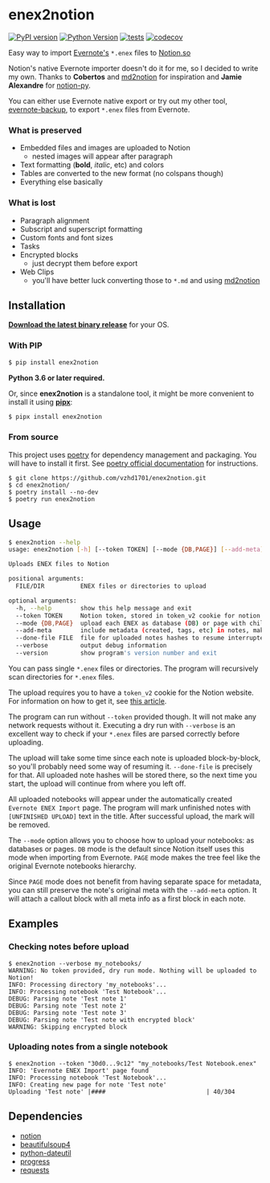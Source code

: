 # enex2notion

[![PyPI version](https://img.shields.io/pypi/v/enex2notion?label=version)](https://pypi.python.org/pypi/enex2notion)
[![Python Version](https://img.shields.io/pypi/pyversions/enex2notion.svg)](https://pypi.org/project/enex2notion/)
[![tests](https://github.com/vzhd1701/enex2notion/actions/workflows/test.yml/badge.svg)](https://github.com/vzhd1701/enex2notion/actions/workflows/test.yml)
[![codecov](https://codecov.io/gh/vzhd1701/enex2notion/branch/master/graph/badge.svg)](https://codecov.io/gh/vzhd1701/enex2notion)

Easy way to import [Evernote's](https://www.evernote.com/) `*.enex` files to [Notion.so](https://notion.so)

Notion's native Evernote importer doesn't do it for me, so I decided to write my own. Thanks to **Cobertos** and [md2notion](https://github.com/Cobertos/md2notion) for inspiration and **Jamie Alexandre** for [notion-py](https://github.com/jamalex/notion-py).

You can either use Evernote native export or try out my other tool, [evernote-backup](https://github.com/vzhd1701/evernote-backup), to export `*.enex` files from Evernote.

### What is preserved

- Embedded files and images are uploaded to Notion
  - nested images will appear after paragraph
- Text formatting (**bold**, _italic_, etc) and colors
- Tables are converted to the new format (no colspans though)
- Everything else basically

### What is lost

- Paragraph alignment
- Subscript and superscript formatting
- Custom fonts and font sizes
- Tasks
- Encrypted blocks
  - just decrypt them before export
- Web Clips
  - you'll have better luck converting those to `*.md` and using [md2notion](https://github.com/Cobertos/md2notion)

## Installation

[**Download the latest binary release**](https://github.com/vzhd1701/enex2notion/releases/latest) for your OS.

### With PIP

```bash
$ pip install enex2notion
```

**Python 3.6 or later required.**

Or, since **enex2notion** is a standalone tool, it might be more convenient to install it using [**pipx**](https://github.com/pipxproject/pipx):

```bash
$ pipx install enex2notion
```

### From source

This project uses [poetry](https://python-poetry.org/) for dependency management and packaging. You will have to install it first. See [poetry official documentation](https://python-poetry.org/docs/) for instructions.

```shell
$ git clone https://github.com/vzhd1701/enex2notion.git
$ cd enex2notion/
$ poetry install --no-dev
$ poetry run enex2notion
```

## Usage

```bash
$ enex2notion --help
usage: enex2notion [-h] [--token TOKEN] [--mode {DB,PAGE}] [--add-meta] [--done-file FILE] [--verbose] [--version] FILE/DIR [FILE/DIR ...]

Uploads ENEX files to Notion

positional arguments:
  FILE/DIR          ENEX files or directories to upload

optional arguments:
  -h, --help        show this help message and exit
  --token TOKEN     Notion token, stored in token_v2 cookie for notion.so [NEEDED FOR UPLOAD]
  --mode {DB,PAGE}  upload each ENEX as database (DB) or page with children (PAGE) (default: DB)
  --add-meta        include metadata (created, tags, etc) in notes, makes sense only with PAGE mode
  --done-file FILE  file for uploaded notes hashes to resume interrupted upload
  --verbose         output debug information
  --version         show program's version number and exit
```

You can pass single `*.enex` files or directories. The program will recursively scan directories for `*.enex` files.

The upload requires you to have a `token_v2` cookie for the Notion website. For information on how to get it, see [this article](https://www.notion.so/Find-Your-Notion-Token-5da17a8df27a4fb290e9e3b5d9ba89c4).

The program can run without `--token` provided though. It will not make any network requests without it. Executing a dry run with `--verbose` is an excellent way to check if your `*.enex` files are parsed correctly before uploading.

The upload will take some time since each note is uploaded block-by-block, so you'll probably need some way of resuming it. `--done-file` is precisely for that. All uploaded note hashes will be stored there, so the next time you start, the upload will continue from where you left off.

All uploaded notebooks will appear under the automatically created `Evernote ENEX Import` page. The program will mark unfinished notes with `[UNFINISHED UPLOAD]` text in the title. After successful upload, the mark will be removed.

The `--mode` option allows you to choose how to upload your notebooks: as databases or pages. `DB` mode is the default since Notion itself uses this mode when importing from Evernote. `PAGE` mode makes the tree feel like the original Evernote notebooks hierarchy.

Since `PAGE` mode does not benefit from having separate space for metadata, you can still preserve the note's original meta with the `--add-meta` option. It will attach a callout block with all meta info as a first block in each note.

## Examples

### Checking notes before upload

```shell
$ enex2notion --verbose my_notebooks/
WARNING: No token provided, dry run mode. Nothing will be uploaded to Notion!
INFO: Processing directory 'my_notebooks'...
INFO: Processing notebook 'Test Notebook'...
DEBUG: Parsing note 'Test note 1'
DEBUG: Parsing note 'Test note 2'
DEBUG: Parsing note 'Test note 3'
DEBUG: Parsing note 'Test note with encrypted block'
WARNING: Skipping encrypted block
```

### Uploading notes from a single notebook

```shell
$ enex2notion --token "30d0...9c12" "my_notebooks/Test Notebook.enex"
INFO: 'Evernote ENEX Import' page found
INFO: Processing notebook 'Test Notebook'...
INFO: Creating new page for note 'Test note'
Uploading 'Test note' |####                            | 40/304
```

## Dependencies

- [notion](https://github.com/jamalex/notion-py)
- [beautifulsoup4](https://www.crummy.com/software/BeautifulSoup/)
- [python-dateutil](https://github.com/dateutil/dateutil)
- [progress](http://github.com/verigak/progress/)
- [requests](https://github.com/psf/requests)

